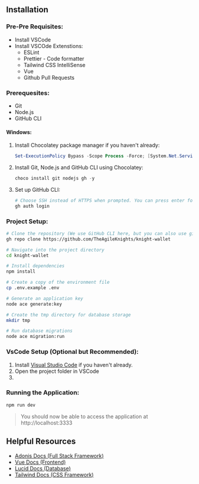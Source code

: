 ## Installation

### Pre-Pre Requisites:

- Install VSCode
- Install VSCOde Extenstions:
  - ESLint
  - Prettier - Code formatter
  - Tailwind CSS IntelliSense
  - Vue
  - Github Pull Requests

### Prerequesites:

- Git
- Node.js
- GitHub CLI

#### Windows:

1. Install Chocolatey package manager if you haven't already:
   ```powershell
   Set-ExecutionPolicy Bypass -Scope Process -Force; [System.Net.ServicePointManager]::SecurityProtocol = [System.Net.ServicePointManager]::SecurityProtocol -bor 3072; iex ((New-Object System.Net.WebClient).DownloadString('https://community.chocolatey.org/install.ps1'))
   ```
2. Install Git, Node.js and GitHub CLI using Chocolatey:
   ```powershell
   choco install git nodejs gh -y
   ```
3. Set up GitHub CLI:
   ```powershell
   # Choose SSH instead of HTTPS when prompted. You can press enter for everything else
   gh auth login
   ```

### Project Setup:

```bash
# Clone the repository (We use GitHub CLI here, but you can also use git clone if you are already authentica)
gh repo clone https://github.com/TheAgileKnights/knight-wallet

# Navigate into the project directory
cd knight-wallet

# Install dependencies
npm install

# Create a copy of the environment file
cp .env.example .env

# Generate an application key
node ace generate:key

# Create the tmp directory for database storage
mkdir tmp

# Run database migrations
node ace migration:run
```

### VsCode Setup (Optional but Recommended):

1. Install [Visual Studio Code](https://code.visualstudio.com/download) if you haven't already.
2. Open the project folder in VSCode
3.

### Running the Application:

```bash
npm run dev
```

> You should now be able to access the application at http://localhost:3333

## Helpful Resources

- [Adonis Docs (Full Stack Framework)](https://docs.adonisjs.com/guides/preface/introduction)
- [Vue Docs (Frontend)](https://vuejs.org/guide/introduction.html)
- [Lucid Docs (Database)](https://docs.adonisjs.com/guides/database/lucid)
- [Tailwind Docs (CSS Framework)](https://tailwindcss.com/docs/styling-with-utility-classes)
